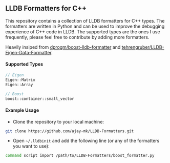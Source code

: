 ## LLDB Formatters for C++

This repository contains a collection of LLDB formatters for C++ types. The formatters are written in Python and can be used to improve the debugging experience of C++ code in LLDB. The supported types are the ones I use frequently, please feel free to contribute by adding more formatters. 

Heavily insiped from [dprogm/boost-lldb-formatter](https://github.com/dprogm/boost-lldb-formatter) and [tehrengruber/LLDB-Eigen-Data-Formatter](https://github.com/tehrengruber/LLDB-Eigen-Data-Formatter).

#### Supported Types
```c++
// Eigen
Eigen::Matrix
Eigen::Array

// Boost
boost::container::small_vector
```

#### Example Usage
- Clone the repository to your local machine:
```sh
git clone https://github.com/ajay-mk/LLDB-Formatters.git
```
- Open `~/.lldbinit` and add the following line (or any of the formatters you want to use):
```sh
command script import /path/to/LLDB-Formatters/boost_formatter.py
```